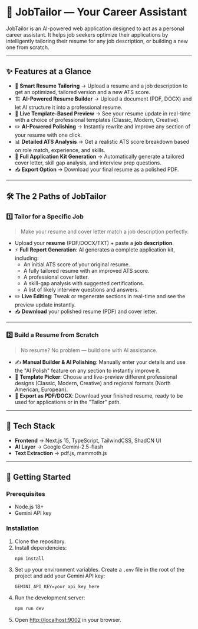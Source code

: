 # 🎯 JobTailor — Your Career Assistant

JobTailor is an AI-powered web application designed to act as a personal career assistant. It helps job seekers optimize their applications by intelligently tailoring their resume for any job description, or building a new one from scratch.

---

## ✨ Features at a Glance
- 📄 **Smart Resume Tailoring** → Upload a resume and a job description to get an optimized, tailored version and a new ATS score.
- 🏗️ **AI-Powered Resume Builder** → Upload a document (PDF, DOCX)  and let AI structure it into a professional resume.
- 🎨 **Live Template-Based Preview** → See your resume update in real-time with a choice of professional templates (Classic, Modern, Creative).
- ✏️ **AI-Powered Polishing** → Instantly rewrite and improve any section of your resume with one click.
- 📊 **Detailed ATS Analysis** → Get a realistic ATS score breakdown based on role match, experience, and skills.
- 🚀 **Full Application Kit Generation** → Automatically generate a tailored cover letter, skill gap analysis, and interview prep questions.
- 📥 **Export Option** → Download your final resume as a polished PDF.

---

## 🛠️ The 2 Paths of JobTailor

### 1️⃣ Tailor for a Specific Job
> Make your resume and cover letter match a job description perfectly.
- Upload your **resume** (PDF/DOCX/TXT) + paste a **job description**.
- ⚡ **Full Report Generation**: AI generates a complete application kit, including:
  - An initial ATS score of your original resume.
  - A fully tailored resume with an improved ATS score.
  - A professional cover letter.
  - A skill-gap analysis with suggested certifications.
  - A list of likely interview questions and answers.
- ✏️ **Live Editing**: Tweak or regenerate sections in real-time and see the preview update instantly.
- 📥 **Download** your polished resume (PDF) and cover letter.

---

### 2️⃣ Build a Resume from Scratch
> No resume? No problem — build one with AI assistance.

- ✍️ **Manual Builder & AI Polishing**: Manually enter your details and use the "AI Polish" feature on any section to instantly improve it.
- 🎨 **Template Picker**: Choose and live-preview different professional designs (Classic, Modern, Creative) and regional formats (North American, European).
- 📂 **Export as PDF/DOCX**: Download your finished resume, ready to be used for applications or in the "Tailor" path.

---

## 🧠 Tech Stack
- **Frontend** → Next.js 15, TypeScript, TailwindCSS, ShadCN UI
- **AI Layer** → Google Gemini-2.5-flash
- **Text Extraction** → pdf.js, mammoth.js

---

## 🚀 Getting Started

### Prerequisites
- Node.js 18+
- Gemini API key

### Installation
1.  Clone the repository.
2.  Install dependencies:
    ```bash
    npm install
    ```
3.  Set up your environment variables. Create a `.env` file in the root of the project and add your Gemini API key:
    ```
    GEMINI_API_KEY=your_api_key_here
    ```
4.  Run the development server:
    ```bash
    npm run dev
    ```
5.  Open [http://localhost:9002](http://localhost:9002) in your browser.
